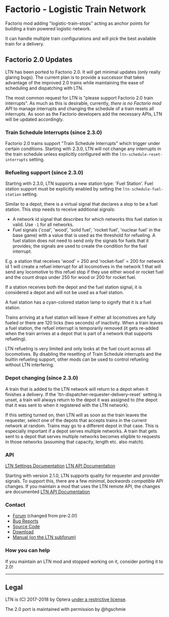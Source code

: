 # Factorio - Logistic Train Network

Factorio mod  adding "logistic-train-stops" acting as anchor points for building a train powered logistic network.

It can handle multiple train configurations and will pick the best available train for a delivery.

## Factorio 2.0 Updates

LTN has been ported to Factorio 2.0. It will get minimal updates (only really glaring bugs). The current plan is to provide a successor that takes advantage of the improved 2.0 trains while maintaining the ease of scheduling and dispatching with LTN.

The most common request for LTN is "please support Factorio 2.0 train interrupts". As much as this is desirable, currently, _there is no Factorio mod API_ to manage interrupts and changing the schedule of a train resets all interrupts. As soon as the Factorio developers add the necessary APIs, LTN will be updated accordingly.

### Train Schedule Interrupts (since 2.3.0)

Factorio 2.0 trains support "Train Schedule Interrupts" which trigger under certain conditions. Starting with 2.3.0, LTN will not change any interrupts in the train schedule unless explicitly configured with the `ltn-schedule-reset-interrupts` setting.

### Refueling support (since 2.3.0)

Starting with 2.3.0, LTN supports a new station type: 'Fuel Station'. Fuel station support must be explicitly enabled by setting the `ltn-schedule-fuel-station` setting.

Similar to a depot, there is a virtual signal that declares a stop to be a fuel station. This stop needs to receive additional signals:

- A network id signal that describes for which networks this fuel station is valid. Use `-1` for all networks.
- Fuel signals ('coal', 'wood', 'solid fuel', 'rocket fuel', 'nuclear fuel' in the base game) with a value that is used as the threshold for refueling. A fuel station does not need to send only the signals for fuels that it provides; the signals are used to create the condition for the fuel interrupt.

E.g. a station that receives 'wood' = 250 and 'rocket-fuel' = 200 for network id 1 will create a refuel interrupt for all locomotives in the network 1 that will send any locomotive to this refuel stop if they use either wood or rocket fuel and the count drops under 250 for wood or 200 for rocket fuel.

If a station receives both the depot and the fuel station signal, it is considered a depot and will not be used as a fuel station.

A fuel station has a cyan-colored station lamp to signify that it is a fuel station.

Trains arriving at a fuel station will leave if either all locomotives are fully fueled or there are 120 ticks (two seconds) of inactivity. When a train leaves a fuel station, the refuel interrupt is temporarily removed (it gets re-added when the train arrives at a depot that is part of a network that supports refueling).

LTN refueling is very limited and only looks at the fuel count across all locomotives. By disabling the resetting of Train Schedule interrupts and the builtin refueling support, other mods can be used to control refueling without LTN interfering.

### Depot changing (since 2.3.0)

A train that is added to the LTN network will return to a depot when it finishes a delivery. If the 'ltn-dispatcher-requester-delivery-reset` setting is unset, a train will always return to the depot it was assigned to (the depot that it was sent to when it registered with the LTN network).

If this setting turned on, then LTN will as soon as the train leaves the requester, select one of the depots that accepts trains in the current network at random. Trains may go to a different depot in that case. This is especially important if a depot serves multiple networks. A train that gets sent to a depot that serves multiple networks becomes eligible to requests in those networks (assuming that capacity, length etc. also match).

### API

[LTN Settings Documentation](https://github.com/hgschmie/factorio-LogisticTrainNetwork/blob/master/SETTINGS.md)
[LTN API Documentation](https://github.com/hgschmie/factorio-LogisticTrainNetwork/blob/master/API.md)

Starting with version 2.1.0, LTN supports quality for requester and provider signals. To support this, there are a few _minimal_, _backwards compatible_ API changes. If you maintain a mod that uses the LTN remote API, the changes are documented [LTN API Documentation](https://github.com/hgschmie/factorio-LogisticTrainNetwork/blob/master/API.md#changelog)

### Contact

- [Forum](https://mods.factorio.com/mod/LogisticTrainNetwork/discussion) (changed from pre-2.0!)
- [Bug Reports](https://github.com/hgschmie/factorio-LogisticTrainNetwork/issues)
- [Source Code](https://github.com/hgschmie/factorio-LogisticTrainNetwork)
- [Download](https://mods.factorio.com/mod/LogisticTrainNetwork/downloads)
- [Manual (on the LTN subforum)](https://forums.factorio.com/viewtopic.php?f=214&t=51072)

### How you can help

If you maintain an LTN mod and stopped working on it, consider porting it to 2.0!

----

## Legal

LTN is (C) 2017-2018 by Optera [under a restrictive license](LICENSE.md).

The 2.0 port is maintained with permission by @hgschmie
